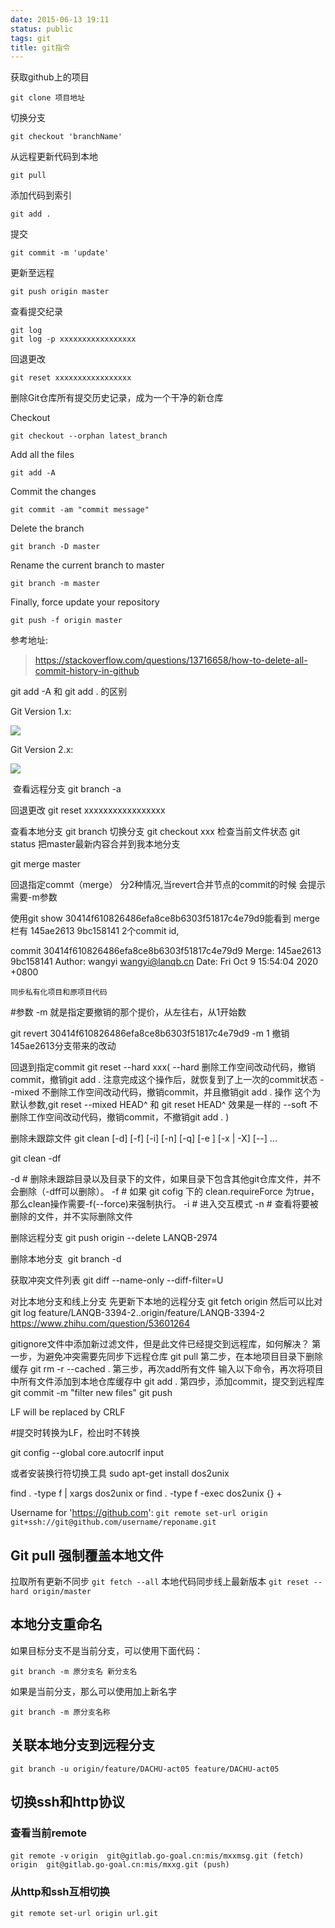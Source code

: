 ```yaml
---
date: 2015-06-13 19:11
status: public
tags: git
title: git指令
---
```

获取github上的项目

    git clone 项目地址

切换分支
    
    git checkout 'branchName'
从远程更新代码到本地
    
    git pull
添加代码到索引

    git add .
提交

    git commit -m 'update'
更新至远程

    git push origin master    
查看提交纪录
    
    git log
    git log -p xxxxxxxxxxxxxxxxx
回退更改
    
    git reset xxxxxxxxxxxxxxxxx


删除Git仓库所有提交历史记录，成为一个干净的新仓库

Checkout

    git checkout --orphan latest_branch
   Add all the files

    git add -A
Commit the changes

    git commit -am "commit message"
    
Delete the branch

    git branch -D master

Rename the current branch to master

    git branch -m master
Finally, force update your repository

    git push -f origin master

参考地址:
>https://stackoverflow.com/questions/13716658/how-to-delete-all-commit-history-in-github

git add -A 和 git add . 的区别

Git Version 1.x: 

![](/git指令/git1.jpg)

Git Version 2.x: 

![](/git指令/git2.jpg)


 查看远程分支
git branch -a

回退更改
git reset xxxxxxxxxxxxxxxxx

查看本地分支
git branch
切换分支
git checkout  xxx
检查当前文件状态
git status
把master最新内容合并到我本地分支

git merge master

回退指定commt（merge）
分2种情况,当revert合并节点的commit的时候 会提示需要-m参数

使用git show 30414f610826486efa8ce8b6303f51817c4e79d9能看到 merge栏有 145ae2613 9bc158141 2个commit id, 

commit 30414f610826486efa8ce8b6303f51817c4e79d9
Merge: 145ae2613 9bc158141
Author: wangyi <wangyi@lanqb.cn>
Date:   Fri Oct 9 15:54:04 2020 +0800

    同步私有化项目和原项目代码

#参数 -m 就是指定要撤销的那个提价，从左往右，从1开始数

git revert 30414f610826486efa8ce8b6303f51817c4e79d9 -m 1 撤销145ae2613分支带来的改动




回退到指定commit
git reset --hard xxx(
--hard 删除工作空间改动代码，撤销commit，撤销git add . 
注意完成这个操作后，就恢复到了上一次的commit状态
--mixed 不删除工作空间改动代码，撤销commit，并且撤销git add . 操作
这个为默认参数,git reset --mixed HEAD^ 和 git reset HEAD^ 效果是一样的
--soft 不删除工作空间改动代码，撤销commit，不撤销git add .
 )

删除未跟踪文件
git clean [-d] [-f] [-i] [-n] [-q] [-e <pattern>] [-x | -X] [--] <path>...


git clean -df

-d   # 删除未跟踪目录以及目录下的文件，如果目录下包含其他git仓库文件，并不会删除（-dff可以删除）。
-f   # 如果 git cofig 下的 clean.requireForce 为true，那么clean操作需要-f(--force)来强制执行。
-i   # 进入交互模式
-n   # 查看将要被删除的文件，并不实际删除文件


删除远程分支
git push origin --delete LANQB-2974

删除本地分支 
git branch -d <BranchName>

获取冲突文件列表
git diff --name-only --diff-filter=U

对比本地分支和线上分支
先更新下本地的远程分支
git fetch origin
然后可以比对
git log feature/LANQB-3394-2..origin/feature/LANQB-3394-2
https://www.zhihu.com/question/53601264


gitignore文件中添加新过滤文件，但是此文件已经提交到远程库，如何解决？
第一步，为避免冲突需要先同步下远程仓库
git pull
第二步，在本地项目目录下删除缓存
git rm -r --cached .
第三步，再次add所有文件
输入以下命令，再次将项目中所有文件添加到本地仓库缓存中
git add .
第四步，添加commit，提交到远程库
git commit -m "filter new files"
git push

LF will be replaced by CRLF

#提交时转换为LF，检出时不转换

git config --global core.autocrlf input

或者安装换行符切换工具
sudo apt-get install dos2unix

find . -type f | xargs dos2unix
or
find . -type f -exec dos2unix {} +



Username for 'https://github.com':
```git remote set-url origin git+ssh://git@github.com/username/reponame.git```

## Git pull 强制覆盖本地文件
拉取所有更新不同步
```git fetch --all```
本地代码同步线上最新版本
```git reset --hard origin/master```

## 本地分支重命名

如果目标分支不是当前分支，可以使用下面代码：

```git branch -m 原分支名 新分支名```

如果是当前分支，那么可以使用加上新名字

```git branch -m 原分支名称```

## 关联本地分支到远程分支

```git branch -u origin/feature/DACHU-act05 feature/DACHU-act05```

## 切换ssh和http协议
### 查看当前remote
```git remote -v```
```origin  git@gitlab.go-goal.cn:mis/mxxmsg.git (fetch)```
```origin  git@gitlab.go-goal.cn:mis/mxxg.git (push)```
### 从http和ssh互相切换
```git remote set-url origin url.git```


